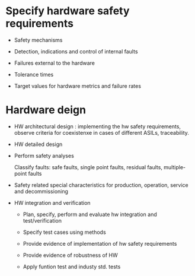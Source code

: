 # Specify hardware safety requirements

- Safety mechanisms

- Detection, indications and control of internal faults

- Failures external to the hardware

- Tolerance times

- Target values for hardware metrics and failure rates

# Hardware deign
- HW architectural design : implementing the hw safety requirements, observe criteria for coexistenxe in cases of different ASILs, traceability.

- HW detailed design

- Perform safety analyses
  
   Classify faults: safe faults, single point faults, residual faults, multiple-point faults

- Safety related special characteristics for production, operation, service and decommissioning

- HW integration and verification
 
  - Plan, specify, perform and evaluate hw integration and test/verification
 
  - Specify test cases using methods
 
  - Provide evidence of implementation of hw safety requirements
 
  - Provide evidence of robustness of HW
 
  - Apply funtion test and industy std. tests
    
